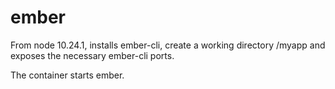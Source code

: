 # ember
From node 10.24.1, installs ember-cli, create a working directory /myapp and exposes the necessary ember-cli ports.

The container starts ember.
